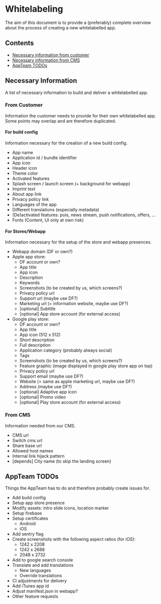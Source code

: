 # Whitelabeling

The aim of this document is to provide a (preferably) complete overview about the process of creating a new whitelabelled app.

## Contents
* [Necessary information from customer](#from-customer)
* [Necessary information from CMS](#from-cms)
* [AppTeam TODOs](#appteam-todos)

## Necessary Information

A list of necessary information to build and deliver a whitelabelled app.

### From Customer

Information the customer needs to provide for their own whitelabelled app.
Some points may overlap and are therefore duplicated.

#### For build config

Information necessary for the creation of a new build config.

* App name
* Application id / bundle identifier
* App icon
* Header icon
* Theme color
* Activated features
* Splash screen / launch screen (+ background for webapp)
* Imprint text
* About app link
* Privacy policy link
* Languages of the app
* Different translations (especially metadata)
* (De)activated features: pois, news stream, push notifications, offers, ...
* Fonts (Content, UI only at own risk)

#### For Stores/Webapp

Information necessary for the setup of the store and webapp presences.

* Webapp domain (DF or own?)
* Apple app store:
    * DF account or own?
    * App title
    * App icon
    * Description
    * Keywords
    * Screenshots (to be created by us, which screens?)
    * Privacy policy url
    * Support url (maybe use DF?)
    * Marketing url (= information website, maybe use DF?)
    * [optional] Subtitle
    * [optional] App store account (for external access)
* Google play store: 
    * DF account or own?
    * App title
    * App icon (512 x 512)
    * Short description
    * Full description
    * Application category (probably always social)
    * Tags
    * Screenshots (to be created by us, which screens?)
    * Feature graphic (image displayed in google play store app on top)
    * Privacy policy url
    * Support email (maybe use DF?)
    * Website (= same as apple marketing url, maybe use DF?)
    * Address (maybe use DF?)
    * [optional] Adaptive app icon
    * [optional] Promo video
    * [optional] Play store account (for external access)

### From CMS

Information needed from our CMS.

* CMS url
* Switch cms url
* Share base url
* Allowed host names
* Internal link hijack pattern
* [depends] City name (to skip the landing screen)

## AppTeam TODOs

Things the AppTeam has to do and therefore probably create issues for.

* Add build config
* Setup app store presence
* Modify assets: intro slide icons, location marker
* Setup firebase
* Setup certificates
    * Android
    * iOS
* Add sentry flag
* Create screenshots with the following aspect ratios (for iOS):
    * 1242 x 2208
    * 1242 x 2688
    * 2048 x 2732
* Add to google search console
* Translate and add translations
    * New languages
    * Override translations
* CI adjustments for delivery
* Add iTunes app id
* Adjust manifest.json in webapp?
* Other feature requests
